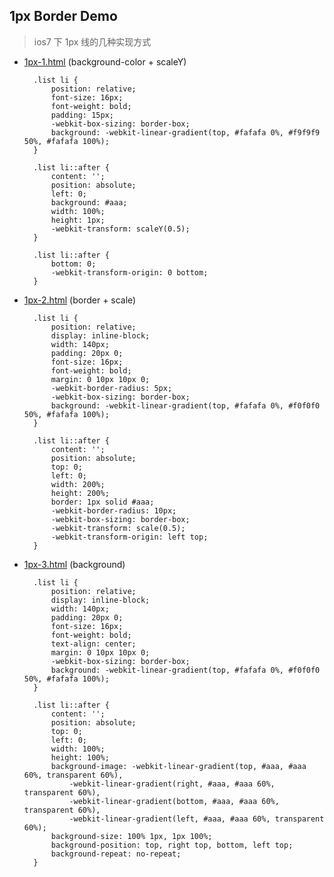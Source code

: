 ## 1px Border Demo ##

> ios7 下 1px 线的几种实现方式

- [1px-1.html](http://songxc.github.io/demo/1px/1px-1.html '1px Border Demo') (background-color + scaleY)

		.list li {
			position: relative;
			font-size: 16px;
			font-weight: bold;
			padding: 15px;
			-webkit-box-sizing: border-box;
			background: -webkit-linear-gradient(top, #fafafa 0%, #f9f9f9 50%, #fafafa 100%);
		}
		
		.list li::after {
			content: '';
			position: absolute;
			left: 0;
			background: #aaa;
			width: 100%;
			height: 1px;
			-webkit-transform: scaleY(0.5);
		}
		
		.list li::after {
			bottom: 0;
			-webkit-transform-origin: 0 bottom;
		}

- [1px-2.html](http://songxc.github.io/demo/1px/1px-2.html '1px Border Demo') (border + scale)
	
		.list li {
	    	position: relative;
	        display: inline-block;
	        width: 140px;
	        padding: 20px 0;
	        font-size: 16px;
	        font-weight: bold;
	        margin: 0 10px 10px 0;
	        -webkit-border-radius: 5px;
	    	-webkit-box-sizing: border-box;
	    	background: -webkit-linear-gradient(top, #fafafa 0%, #f0f0f0 50%, #fafafa 100%);
	    }
	
	    .list li::after {
			content: '';
	        position: absolute;
	        top: 0;
	        left: 0;
	        width: 200%;
	        height: 200%;
	        border: 1px solid #aaa;
	        -webkit-border-radius: 10px;
	        -webkit-box-sizing: border-box;
	        -webkit-transform: scale(0.5);
	        -webkit-transform-origin: left top;
	    }

- [1px-3.html](http://songxc.github.io/demo/1px/1px-3.html '1px Border Demo') (background)

		.list li {
	    	position: relative;
	        display: inline-block;
	        width: 140px;
	        padding: 20px 0;
	        font-size: 16px;
	        font-weight: bold;
	        text-align: center;
	        margin: 0 10px 10px 0;
	    	-webkit-box-sizing: border-box;
	    	background: -webkit-linear-gradient(top, #fafafa 0%, #f0f0f0 50%, #fafafa 100%);
	    }

	    .list li::after {
	        content: '';
	        position: absolute;
	        top: 0;
	        left: 0;
	        width: 100%;
	        height: 100%;
	        background-image: -webkit-linear-gradient(top, #aaa, #aaa 60%, transparent 60%),
	            -webkit-linear-gradient(right, #aaa, #aaa 60%, transparent 60%),
	            -webkit-linear-gradient(bottom, #aaa, #aaa 60%, transparent 60%),
	            -webkit-linear-gradient(left, #aaa, #aaa 60%, transparent 60%);
	        background-size: 100% 1px, 1px 100%;
	        background-position: top, right top, bottom, left top;
	        background-repeat: no-repeat;
	    }


